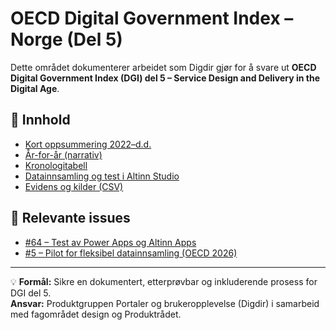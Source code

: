 # OECD Digital Government Index – Norge (Del 5)

Dette området dokumenterer arbeidet som Digdir gjør for å svare ut **OECD Digital Government Index (DGI) del 5 – Service Design and Delivery in the Digital Age**.

## 📘 Innhold
- [Kort oppsummering 2022–d.d.](01_kort-oppsummering.md)
- [År-for-år (narrativ)](02_ar-for-ar.md)
- [Kronologitabell](03_kronologitabell.md)
- [Datainnsamling og test i Altinn Studio](04_datainnsamling-altinn-test.md)
- [Evidens og kilder (CSV)](evidence.csv)

## 📂 Relevante issues
- [#64 – Test av Power Apps og Altinn Apps](https://github.com/digdir/pg-portaler-og-brukeropplevelse/issues/64)
- [#5 – Pilot for fleksibel datainnsamling (OECD 2026)](https://github.com/digdir/pg-portaler-og-brukeropplevelse/issues/5)

---
💡 **Formål:** Sikre en dokumentert, etterprøvbar og inkluderende prosess for DGI del 5.  
**Ansvar:** Produktgruppen Portaler og brukeropplevelse (Digdir) i samarbeid med fagområdet design og Produktrådet.
